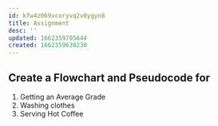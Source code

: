 ```yaml
---
id: kfw4z069vcoryvq2v0ygyn8
title: Assignment
desc: ''
updated: 1662359705644
created: 1662359630230
---
```


## Create a Flowchart and Pseudocode for

1. Getting an Average Grade
1. Washing clothes
1. Serving Hot Coffee
